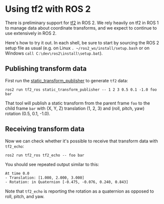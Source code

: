 # Using tf2 with ROS 2

There is preliminary support for [tf2](http://wiki.ros.org/tf2) in ROS 2. We rely heavily on tf2 in ROS 1 to manage data about coordinate transforms, and we expect to continue to use extensively in ROS 2.

Here's how to try it out. In each shell, be sure to start by sourcing the ROS 2 setup file as usual (e.g. on Linux `. ~/ros2_ws/install/setup.bash` or on Windows `call C:\dev\ros2\install\setup.bat`).

## Publishing transform data

First run the [static_transform_publisher](http://wiki.ros.org/tf2_ros#static_transform_publisher) to generate `tf2` data:

    ros2 run tf2_ros static_transform_publisher -- 1 2 3 0.5 0.1 -1.0 foo bar

That tool will publish a static transform from the parent frame `foo` to the child frame `bar` with (X, Y, Z) translation (1, 2, 3) and (roll, pitch, yaw) rotation (0.5, 0.1, -1.0).

## Receiving transform data

Now we can check whether it's possible to receive that transform data with `tf2_echo`:

    ros2 run tf2_ros tf2_echo -- foo bar

You should see repeated output similar to this:

~~~
At time 0.0
- Translation: [1.000, 2.000, 3.000]
- Rotation: in Quaternion [-0.475, -0.076, 0.240, 0.843]
~~~

Note that `tf2_echo` is reporting the rotation as a quaternion as opposed to roll, pitch, and yaw.

